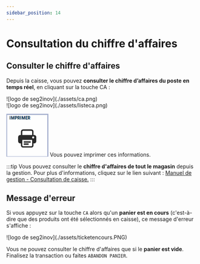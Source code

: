 ```yaml
---
sidebar_position: 14
---
```


# Consultation du chiffre d'affaires 

## Consulter le chiffre d'affaires

Depuis la caisse, vous pouvez **consulter le chiffre d’affaires du poste en temps réel**, en cliquant sur la touche CA :

<div className="contenaireImg">
    ![logo de seg2inov](./assets/ca.png)
    </div>

<div className="contenaireImg">
    ![logo de seg2inov](./assets/listeca.png)
    </div>

![logo de seg2inov](./assets/imprimerca.PNG)  Vous pouvez imprimer ces informations. 


:::tip 
Vous pouvez consulter le **chiffre d'affaires de tout le magasin** depuis la gestion. Pour plus d'informations, cliquez sur le lien suivant : [Manuel de gestion - Consultation de caisse.](https://aide.seg2inov.fr/docs/manuel-gestion/gestion-de-caisse/consultation-caisse)
:::

## Message d'erreur

Si vous appuyez sur la touche ```CA``` alors qu'un **panier est en cours** (c'est-à-dire que des produits ont été sélectionnés en caisse), ce message d'erreur s'affiche : 

<div className="contenaireImg">
    ![logo de seg2inov](./assets/ticketencours.PNG)
</div>

Vous ne pouvez consulter le chiffre d'affaires que si le **panier est vide**. Finalisez la transaction ou faites ```ABANDON PANIER```. 